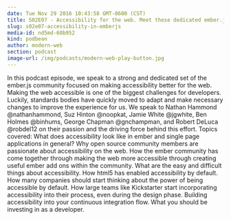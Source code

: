 ```yaml
---
date: Tue Nov 29 2016 10:43:58 GMT-0600 (CST)
title: S02E07 - Accessibility for the web. Meet these dedicated ember.js community members
slug: s02e07-accessibility-in-emberjs
media-id: nd5md-60b952
kind: podbean
author: modern-web
section: podcast
image-url: /img/podcasts/modern-web-play-button.jpg
---
```

In this podcast episode, we speak to a strong and dedicated set of the ember.js community focused on making accessibility better for the web. Making the web accessible is one of the biggest challenges for developers. Luckily, standards bodies have quickly moved to adapt and make necessary changes to improve the experience for us. We speak to Nathan Hammond @nathanhammond, Suz Hinton @noopkat, Jamie White @jgwhite, Ben Holmes @binhums, George Chapman @gnchampman, and Robert DeLuca @robdel12 on their passion and the driving force behind this effort. Topics covered: What does accessibility look like in ember and single page applications in general? Why open source community members are passionate about accessibility on the web. How the ember community has come together through making the web more accessible through creating useful ember add ons within the community. What are the easy and difficult things about accessibility. How html5 has enabled accessibility by default. How many companies should start thinking about the power of being accessible by default. How large teams like Kickstarter start incorporating accessibility into their process, even during the design phase. Building accessibility into your continuous integration flow. What you should be investing in as a developer.
